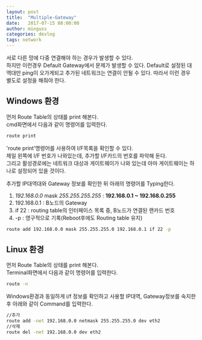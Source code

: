 ```yaml
---
layout: post
title:  "Multiple-Gateway"
date:   2017-07-15 08:00:00
author: minguss
categories: devlog
tags: network
---
```


서로 다른 망에 다중 연결해야 하는 경우가 발생할 수 있다.  
하지만 이런경우 Default Gateway에서 문제가 발생할 수 있다. Default로 설정된 대역대만 ping이 오가게되고 추가된 네트워크는 연결이 안될 수 있다. 따라서 이런 경우 별도로 설정을 해줘야 한다.

## Windows 환경

먼저 Route Table의 상태를 print 해본다.  
cmd화면에서 다음과 같이 명령어를 입력한다.
``` bash
route print
```
'route print'명령어를 사용하여 I/F목록을 확인할 수 있다.  
제일 왼쪽에 I/F 번호가 나와있는데, 추가할 I/F카드의 번호를 파악해 둔다.  
그리고 활성경로에는 네트워크 대상과 게이트웨이가 나와 있는데 아마 게이트웨이는 하나로 설정되어 있을 것이다.  

추가할 IP대역대와 Gateway 정보를 확인한 뒤 아래의 명령어를 Typing한다.

1. _192.168.0.0_ mask _255.255.255.255_ : __192.168.0.1 ~ 192.168.0.255__
1. 192.168.0.1 : B노드의 Gateway
1. if 22 : routing table의 인터페이스 목록 중, B노드가 연결된 랜카드 번호
1. -p : 영구적으로 기록(Reboot후에도 Routing table 유지)
``` bash
route add 192.168.0.0 mask 255.255.255.0 192.168.0.1 if 22 -p
```


## Linux 환경
먼저 Route Table의 상태를 print 해본다.  
Terminal화면에서 다음과 같이 명령어를 입력한다.
``` bash
route -n
```

Windows환경과 동일하게 i/f 정보를 확인하고 사용할 IP대역, Gateway정보를 숙지한 후 아래와 같이 Command를 입력한다.

``` bash
//추가
route add -net 192.168.0.0 netmask 255.255.255.0 dev eth2
//삭제
route del -net 192.168.0.0 dev eth2
```
